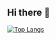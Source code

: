## Hi there 👋
[![Top Langs](https://github-readme-stats.vercel.app/api/top-langs/?username=MarlonRiv&show_icons=true&theme=radical)](https://github.com/anuraghazra/github-readme-stats)
<!--
**MarlonRiv/MarlonRiv** is a ✨ _special_ ✨ repository because its `README.md` (this file) appears on your GitHub profile.

Here are some ideas to get you started:

- 🔭 I’m currently working on ...
- 🌱 I’m currently learning ...
- 👯 I’m looking to collaborate on ...
- 🤔 I’m looking for help with ...
- 💬 Ask me about ...
- 📫 How to reach me: ...
- 😄 Pronouns: ...
- ⚡ Fun fact: ...
-->
